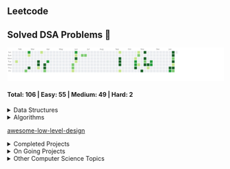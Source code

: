 ## Leetcode 

## Solved DSA Problems 🚀 


<a href="https://www.leetcode.com/harshit120299">
  <img src="./leetcode_activity.svg" alt="LeetCode Activity"/>
</a>

#### Total: 106 | Easy: 55 | Medium: 49 | Hard: 2

<details>
  <summary>Data Structures</summary>
  
  - [Arrays](dsa/ds/arrays.md)
  - [Linked Lists](dsa/ds/linked-lists.md)
  - [Stacks](dsa/ds/stacks.md)
  - [Queues](dsa/ds/queues.md)
  - [Trees](dsa/ds/trees.md)
  - [Graphs](dsa/ds/graphs.md)
  - [Heaps](dsa/ds/heaps.md)
  - [Tries](dsa/ds/tries.md)
  - [Hash Tables](dsa/ds/hash-tables.md)

</details>

<details>
  <summary>Algorithms</summary>
  
  - [Sorting](dsa/algo/sorting.md)
  - [Searching](dsa/algo/searching.md)
  - [Dynamic Programming](dsa/algo/dynamic-programming.md)
  - [Greedy Algorithms](dsa/algo/greedy.md)
  - [Backtracking](dsa/algo/backtracking.md)
  - [Divide and Conquer](dsa/algo/divide-and-conquer.md)
  - [Graph Algorithms](dsa/algo/graph-algorithms.md)
  - [String Algorithms](dsa/algo/string-algorithms.md)

</details>

[awesome-low-level-design](cs/1-awesome-low-level-design.md)

<details>
  <summary>Completed Projects</summary>
  
  - [TinyURL Service - Go](https://github.com/jharsh1202/tinyurl-service/blob/main/readme.md)
  - [Attendance App Backend - Django](https://github.com/jharsh1202/jyn_pathshala)
  - [Attendance App Frontend - Flutter](https://github.com/Sparsh-Malhotra/pathshala)

</details>


<details>
  <summary>On Going Projects</summary>

</details>

<details>
  <summary>Other Computer Science Topics</summary>

  ### System Design
  - [Introduction to System Design](https://www.educative.io/courses/grokking-the-system-design-interview)
  - [Scalability and Load Balancing](https://www.youtube.com/watch?v=4K2QDpnD1Q)
  - [Database Design and Optimization](https://www.youtube.com/watch?v=f6UazhYgwxk)
  - [Caching Strategies](https://redis.io/documentation)
  - [Microservices Architecture](https://martinfowler.com/microservices/)

  ### Operating Systems
  - [Processes and Threads](https://www.youtube.com/watch?v=1gpp8gySgtI)
  - [Memory Management](https://www.tutorialspoint.com/operating_system/os_memory_management.htm)
  - [File Systems](https://www.geeksforgeeks.org/file-systems-in-operating-system/)
  - [Synchronization and Concurrency](https://www.udacity.com/course/introduction-to-operating-systems--ud923)

  ### Networking
  - [OSI Model](https://www.cloudflare.com/learning/network-layer/what-is-the-osi-model/)
  - [TCP/IP Protocols](https://www.youtube.com/watch?v=VPBfvAzHYDA)
  - [HTTP/HTTPS Protocol](https://developer.mozilla.org/en-US/docs/Web/HTTP)
  - [RESTful API Design](https://restfulapi.net/)
  - [WebSocket Protocol](https://developer.mozilla.org/en-US/docs/Web/API/WebSocket)

  ### Databases
  - [Relational Databases (SQL)](https://www.w3schools.com/sql/)
  - [NoSQL Databases](https://www.mongodb.com/nosql-explained)
  - [ACID and CAP Theorem](https://dzone.com/articles/demystifying-the-cap-theorem)
  - [Database Indexing](https://use-the-index-luke.com/)
  - [Transactions and Isolation Levels](https://www.youtube.com/watch?v=kjHu0I9iiuY)

  ### Security
  - [Authentication and Authorization](https://auth0.com/docs/architecture-scenarios/web-app-authentication-authorization)
  - [Encryption and Cryptography](https://www.youtube.com/watch?v=3QnD2c4Xovk)
  - [Web Application Security (OWASP Top 10)](https://owasp.org/www-project-top-ten/)
  - [Security Best Practices](https://www.troyhunt.com/10-best-practices-for-building-secure-web-applications/)

</details>
